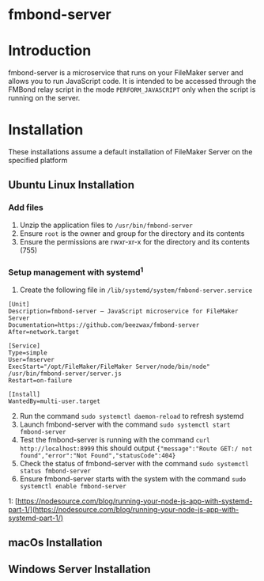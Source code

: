 # fmbond-server

# Introduction

fmbond-server is a microservice that runs on your FileMaker server and allows you to run JavaScript code. It is intended to be accessed through the FMBond relay script in the mode `PERFORM_JAVASCRIPT` only when the script is running on the server.

# Installation

These installations assume a default installation of FileMaker Server on the specified platform

## Ubuntu Linux Installation

### Add files

1. Unzip the application files to `/usr/bin/fmbond-server`
1. Ensure `root` is the owner and group for the directory and its contents
1. Ensure the permissions are rwxr-xr-x for the directory and its contents (755)

### Setup management with systemd<sup>1</sup>

1. Create the following file in `/lib/systemd/system/fmbond-server.service`
```
[Unit]
Description=fmbond-server – JavaScript microservice for FileMaker Server
Documentation=https://github.com/beezwax/fmbond-server
After=network.target

[Service]
Type=simple
User=fmserver
ExecStart="/opt/FileMaker/FileMaker Server/node/bin/node" /usr/bin/fmbond-server/server.js
Restart=on-failure

[Install]
WantedBy=multi-user.target
```
2. Run the command `sudo systemctl daemon-reload` to refresh systemd
3. Launch fmbond-server with the command `sudo systemctl start fmbond-server`
4. Test the fmbond-server is running with the command `curl http://localhost:8999` this should output `{"message":"Route GET:/ not found","error":"Not Found","statusCode":404}`
5. Check the status of fmbond-server with the command `sudo systemctl status fmbond-server`
6. Ensure fmbond-server starts with the system with the command `sudo systemctl enable fmbond-server`


1: [https://nodesource.com/blog/running-your-node-js-app-with-systemd-part-1/](https://nodesource.com/blog/running-your-node-js-app-with-systemd-part-1/)

## macOs Installation

## Windows Server Installation